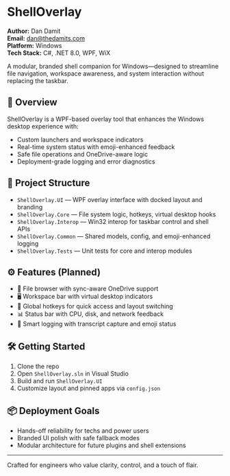 # ShellOverlay

**Author:** Dan Damit  
**Email:** dan@thedamits.com  
**Platform:** Windows  
**Tech Stack:** C#, .NET 8.0, WPF, WiX

A modular, branded shell companion for Windows—designed to streamline file navigation, workspace awareness, and system interaction without replacing the taskbar.

## 🚀 Overview

ShellOverlay is a WPF-based overlay tool that enhances the Windows desktop experience with:
- Custom launchers and workspace indicators
- Real-time system status with emoji-enhanced feedback
- Safe file operations and OneDrive-aware logic
- Deployment-grade logging and error diagnostics

## 🧱 Project Structure

- `ShellOverlay.UI` — WPF overlay interface with docked layout and branding
- `ShellOverlay.Core` — File system logic, hotkeys, virtual desktop hooks
- `ShellOverlay.Interop` — Win32 interop for taskbar control and shell APIs
- `ShellOverlay.Common` — Shared models, config, and emoji-enhanced logging
- `ShellOverlay.Tests` — Unit tests for core and interop modules

## ⚙️ Features (Planned)

- 📁 File browser with sync-aware OneDrive support
- 🖥️ Workspace bar with virtual desktop indicators
- 🔧 Global hotkeys for quick access and layout switching
- 📊 Status bar with CPU, disk, and network feedback
- 🧠 Smart logging with transcript capture and emoji status

## 🛠️ Getting Started

1. Clone the repo
2. Open `ShellOverlay.sln` in Visual Studio
3. Build and run `ShellOverlay.UI`
4. Customize layout and pinned apps via `config.json`

## 📦 Deployment Goals

- Hands-off reliability for techs and power users
- Branded UI polish with safe fallback modes
- Modular architecture for future plugins and shell extensions

---

Crafted for engineers who value clarity, control, and a touch of flair.
